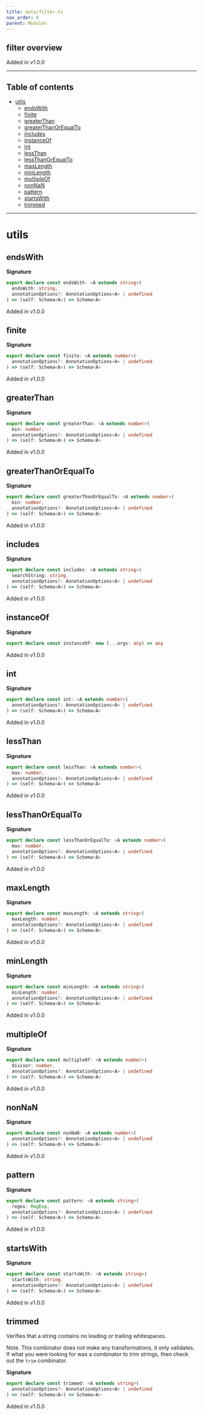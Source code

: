 ```yaml
---
title: data/filter.ts
nav_order: 8
parent: Modules
---
```


## filter overview

Added in v1.0.0

---

<h2 class="text-delta">Table of contents</h2>

- [utils](#utils)
  - [endsWith](#endswith)
  - [finite](#finite)
  - [greaterThan](#greaterthan)
  - [greaterThanOrEqualTo](#greaterthanorequalto)
  - [includes](#includes)
  - [instanceOf](#instanceof)
  - [int](#int)
  - [lessThan](#lessthan)
  - [lessThanOrEqualTo](#lessthanorequalto)
  - [maxLength](#maxlength)
  - [minLength](#minlength)
  - [multipleOf](#multipleof)
  - [nonNaN](#nonnan)
  - [pattern](#pattern)
  - [startsWith](#startswith)
  - [trimmed](#trimmed)

---

# utils

## endsWith

**Signature**

```ts
export declare const endsWith: <A extends string>(
  endsWith: string,
  annotationOptions?: AnnotationOptions<A> | undefined
) => (self: Schema<A>) => Schema<A>
```

Added in v1.0.0

## finite

**Signature**

```ts
export declare const finite: <A extends number>(
  annotationOptions?: AnnotationOptions<A> | undefined
) => (self: Schema<A>) => Schema<A>
```

Added in v1.0.0

## greaterThan

**Signature**

```ts
export declare const greaterThan: <A extends number>(
  min: number,
  annotationOptions?: AnnotationOptions<A> | undefined
) => (self: Schema<A>) => Schema<A>
```

Added in v1.0.0

## greaterThanOrEqualTo

**Signature**

```ts
export declare const greaterThanOrEqualTo: <A extends number>(
  min: number,
  annotationOptions?: AnnotationOptions<A> | undefined
) => (self: Schema<A>) => Schema<A>
```

Added in v1.0.0

## includes

**Signature**

```ts
export declare const includes: <A extends string>(
  searchString: string,
  annotationOptions?: AnnotationOptions<A> | undefined
) => (self: Schema<A>) => Schema<A>
```

Added in v1.0.0

## instanceOf

**Signature**

```ts
export declare const instanceOf: new (...args: any) => any
```

Added in v1.0.0

## int

**Signature**

```ts
export declare const int: <A extends number>(
  annotationOptions?: AnnotationOptions<A> | undefined
) => (self: Schema<A>) => Schema<A>
```

Added in v1.0.0

## lessThan

**Signature**

```ts
export declare const lessThan: <A extends number>(
  max: number,
  annotationOptions?: AnnotationOptions<A> | undefined
) => (self: Schema<A>) => Schema<A>
```

Added in v1.0.0

## lessThanOrEqualTo

**Signature**

```ts
export declare const lessThanOrEqualTo: <A extends number>(
  max: number,
  annotationOptions?: AnnotationOptions<A> | undefined
) => (self: Schema<A>) => Schema<A>
```

Added in v1.0.0

## maxLength

**Signature**

```ts
export declare const maxLength: <A extends string>(
  maxLength: number,
  annotationOptions?: AnnotationOptions<A> | undefined
) => (self: Schema<A>) => Schema<A>
```

Added in v1.0.0

## minLength

**Signature**

```ts
export declare const minLength: <A extends string>(
  minLength: number,
  annotationOptions?: AnnotationOptions<A> | undefined
) => (self: Schema<A>) => Schema<A>
```

Added in v1.0.0

## multipleOf

**Signature**

```ts
export declare const multipleOf: <A extends number>(
  divisor: number,
  annotationOptions?: AnnotationOptions<A> | undefined
) => (self: Schema<A>) => Schema<A>
```

Added in v1.0.0

## nonNaN

**Signature**

```ts
export declare const nonNaN: <A extends number>(
  annotationOptions?: AnnotationOptions<A> | undefined
) => (self: Schema<A>) => Schema<A>
```

Added in v1.0.0

## pattern

**Signature**

```ts
export declare const pattern: <A extends string>(
  regex: RegExp,
  annotationOptions?: AnnotationOptions<A> | undefined
) => (self: Schema<A>) => Schema<A>
```

Added in v1.0.0

## startsWith

**Signature**

```ts
export declare const startsWith: <A extends string>(
  startsWith: string,
  annotationOptions?: AnnotationOptions<A> | undefined
) => (self: Schema<A>) => Schema<A>
```

Added in v1.0.0

## trimmed

Verifies that a string contains no leading or trailing whitespaces.

Note. This combinator does not make any transformations, it only validates.
If what you were looking for was a combinator to trim strings, then check out the `trim` combinator.

**Signature**

```ts
export declare const trimmed: <A extends string>(
  annotationOptions?: AnnotationOptions<A> | undefined
) => (self: Schema<A>) => Schema<A>
```

Added in v1.0.0
